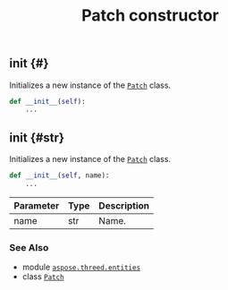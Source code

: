 ﻿---
title: Patch constructor
second_title: Aspose.3D for Python via .NET API References
description: 
type: docs
weight: 10
url: /python-net/aspose.threed.entities/patch/__init__/
is_root: false
---

## __init__ {#}

Initializes a new instance of the [`Patch`](/3d/python-net/aspose.threed.entities/patch) class.



```python
def __init__(self):
    ...
```




## __init__ {#str}

Initializes a new instance of the [`Patch`](/3d/python-net/aspose.threed.entities/patch) class.



```python
def __init__(self, name):
    ...
```


| Parameter | Type | Description |
| :- | :- | :- |
| name | str | Name. |



### See Also
* module [`aspose.threed.entities`](../../)
* class [`Patch`](/3d/python-net/aspose.threed.entities/patch)
